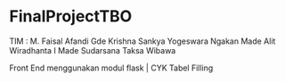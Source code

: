 # FinalProjectTBO

TIM : 
M. Faisal Afandi
Gde Krishna Sankya Yogeswara
Ngakan Made Alit Wiradhanta 
I Made Sudarsana Taksa Wibawa

Front End menggunakan modul flask | 
CYK Tabel Filling
